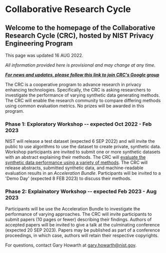 <link rel="stylesheet" href="https://pages.nist.gov/privacy_collaborative_research_cycle/static/css/NISTPages.css">
<script src="https://pages.nist.gov/nist-header-footer/js/jquery-1.9.0.min.js" type="text/javascript" defer="defer"></script>
<script src="https://pages.nist.gov/nist-header-footer/js/nist-header-footer.js" type="text/javascript" defer="defer"></script>

<meta http-equiv="Content-Type" content="text/html; charset=UTF-8" />



<title>Collaborative Research Cycle</title>


# Collaborative Research Cycle

## Welcome to the homepage of the Collaborative Research Cycle (CRC), hosted by NIST Privacy Engineering Program

This page was updated 16 AUG 2022.

*All information provided here is provisional and may change at any time.*


***[For news and updates, please follow this link to join CRC's Google group](group!)***


The CRC is a cooperative program to advance research in privacy enhancing technologies. Specifically, the CRC is asking researchers to investigate the performance of varying synthetic data generating methods. The CRC will enable the research community to compare differing methods using common evaluation metrics. No prizes will be awarded in this program.

### Phase 1: Exploratory Workshop -- expected Oct 2022 - Feb 2023

NIST will release a test dataset (expected 6 SEP 2022) and will invite the public to use algorithms to use the dataset to create private, synthetic data. Workshop participants are invited to submit one or more synthetic datasets with an abstract explaining their methods. The CRC will [evaluate the synthetic data performance using a variety of methods](https://github.com/usnistgov/SDNist/). The CRC will release abstracts, submitted synthetic data, and machine-readable evaluation results in an *Acceleration Bundle*. Participants will be invited to a 'Demo Day' (expected 8 FEB 2023) to discuss their methods.

### Phase 2: Explainatory Workshop -- expected Feb 2023 - Aug 2023

Participants will be use the Acceleration Bundle to investigate the performance of varying approaches. The CRC will invite participants to submit papers (10 pages or fewer) describing their findings. Authors of accepted papers will be invited to give a talk at the culminating conference (expected 20 SEP 2023). Papers may be published as part of a conference proceedings, in which case, authors will retain their respective copyrights.

For questions, contact Gary Howarth at [gary.howarth@nist.gov](mailto:gary.howarth@nist.gov).
